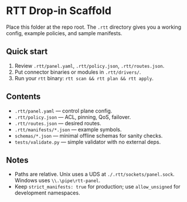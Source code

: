 # RTT Drop‑in Scaffold

Place this folder at the repo root. The `.rtt` directory gives you a working config, example policies, and sample manifests.

## Quick start
1. Review `.rtt/panel.yaml`, `.rtt/policy.json`, `.rtt/routes.json`.
2. Put connector binaries or modules in `.rtt/drivers/`.
3. Run your `rtt` binary: `rtt scan && rtt plan && rtt apply`.

## Contents
- `.rtt/panel.yaml` — control plane config.
- `.rtt/policy.json` — ACL, pinning, QoS, failover.
- `.rtt/routes.json` — desired routes.
- `.rtt/manifests/*.json` — example symbols.
- `schemas/*.json` — minimal offline schemas for sanity checks.
- `tests/validate.py` — simple validator with no external deps.

## Notes
- Paths are relative. Unix uses a UDS at `./.rtt/sockets/panel.sock`. Windows uses `\\.\pipe\rtt-panel`.
- Keep `strict_manifests: true` for production; use `allow_unsigned` for development namespaces.
